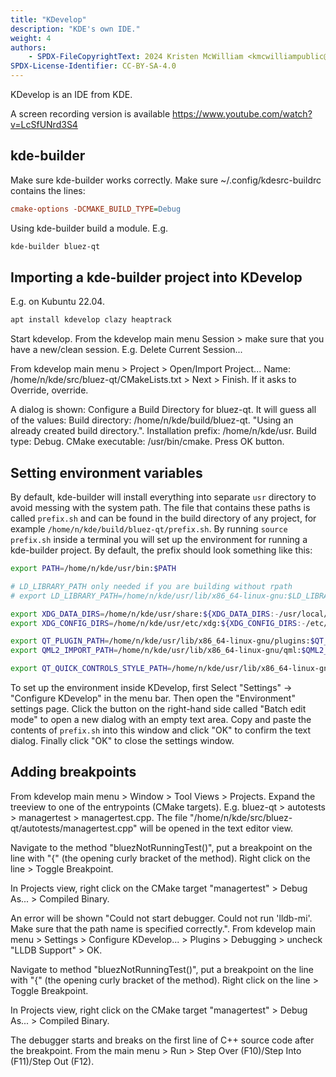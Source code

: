 ```yaml
---
title: "KDevelop"
description: "KDE's own IDE."
weight: 4
authors:
    - SPDX-FileCopyrightText: 2024 Kristen McWilliam <kmcwilliampublic@gmail.com>
SPDX-License-Identifier: CC-BY-SA-4.0
---
```



KDevelop is an IDE from KDE.

A screen recording version is available https://www.youtube.com/watch?v=LcSfUNrd3S4


## kde-builder

Make sure kde-builder works correctly. Make sure ~/.config/kdesrc-buildrc contains the lines:

```ini
cmake-options -DCMAKE_BUILD_TYPE=Debug
```

Using kde-builder build a module. E.g.

```bash
kde-builder bluez-qt
```


## Importing a kde-builder project into KDevelop

E.g. on Kubuntu 22.04.

```bash
apt install kdevelop clazy heaptrack
```

Start kdevelop. From the kdevelop main menu Session > make sure that you have a new/clean session. E.g. Delete Current Session...

From kdevelop main menu > Project > Open/Import Project... Name: /home/n/kde/src/bluez-qt/CMakeLists.txt > Next > Finish. If it asks to Override, override.

A dialog is shown: Configure a Build Directory for bluez-qt. It will guess all of the values: Build directory: /home/n/kde/build/bluez-qt. "Using an already created build directory.". Installation prefix: /home/n/kde/usr. Build type: Debug. CMake executable: /usr/bin/cmake. Press OK button.


## Setting environment variables

By default, kde-builder will install everything into separate `usr` directory to avoid messing with the system path. The file that contains these paths is 
called `prefix.sh` and can be found in the build directory of any project, for example `/home/n/kde/build/bluez-qt/prefix.sh`. By running `source prefix.sh`
inside a terminal you will set up the environment for running a kde-builder project. By default, the prefix should look something like this:

```bash
export PATH=/home/n/kde/usr/bin:$PATH

# LD_LIBRARY_PATH only needed if you are building without rpath
# export LD_LIBRARY_PATH=/home/n/kde/usr/lib/x86_64-linux-gnu:$LD_LIBRARY_PATH

export XDG_DATA_DIRS=/home/n/kde/usr/share:${XDG_DATA_DIRS:-/usr/local/share/:/usr/share/}
export XDG_CONFIG_DIRS=/home/n/kde/usr/etc/xdg:${XDG_CONFIG_DIRS:-/etc/xdg}

export QT_PLUGIN_PATH=/home/n/kde/usr/lib/x86_64-linux-gnu/plugins:$QT_PLUGIN_PATH
export QML2_IMPORT_PATH=/home/n/kde/usr/lib/x86_64-linux-gnu/qml:$QML2_IMPORT_PATH

export QT_QUICK_CONTROLS_STYLE_PATH=/home/n/kde/usr/lib/x86_64-linux-gnu/qml/QtQuick/Controls.2/:$QT_QUICK_CONTROLS_STYLE_PATH</nowiki>}}
```

To set up the environment inside KDevelop, first Select "Settings" -> "Configure KDevelop" in the menu bar. Then open the "Environment" settings page. Click the button on the right-hand side called "Batch edit mode" to open a new dialog with an empty text area. Copy and paste the contents of `prefix.sh` into this window and click "OK" to confirm the text dialog. Finally click "OK" to close the settings window.


## Adding breakpoints

From kdevelop main menu > Window > Tool Views > Projects. Expand the treeview to one of the entrypoints (CMake targets). E.g. bluez-qt > autotests > managertest > managertest.cpp. The file "/home/n/kde/src/bluez-qt/autotests/managertest.cpp" will be opened in the text editor view.

Navigate to the method "bluezNotRunningTest()", put a breakpoint on the line with "{" (the opening curly bracket of the method). Right click on the line > Toggle Breakpoint.

In Projects view, right click on the CMake target "managertest" > Debug As... > Compiled Binary.

An error will be shown "Could not start debugger. Could not run 'lldb-mi'. Make sure that the path name is specified correctly.". From kdevelop main menu > Settings > Configure KDevelop... > Plugins >  Debugging > uncheck "LLDB Support" > OK.

Navigate to method "bluezNotRunningTest()", put a breakpoint on the line with "{" (the opening curly bracket of the method). Right click on the line > Toggle Breakpoint.

In Projects view, right click on the CMake target "managertest" > Debug As... > Compiled Binary.

The debugger starts and breaks on the first line of C++ source code after the breakpoint. From the main menu > Run > Step Over (F10)/Step Into (F11)/Step Out (F12).
